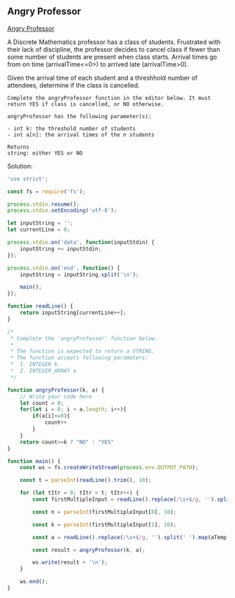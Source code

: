 ## Angry Professor
[ Angry Professor ](https://www.hackerrank.com/challenges/angry-professor/problem)

A Discrete Mathematics professor has a class of students. Frustrated with their lack of discipline, the professor decides to cancel class if fewer than some number of students are present when class starts. Arrival times go from on time (arrivalTime<=0>) to arrived late (arrivalTime>0).

Given the arrival time of each student and a threshhold number of attendees, determine if the class is cancelled.

```
Complete the angryProfessor function in the editor below. It must return YES if class is cancelled, or NO otherwise.

angryProfessor has the following parameter(s):

- int k: the threshold number of students
- int a[n]: the arrival times of the n students

Returns
string: either YES or NO
```

Solution:
```js
'use strict';

const fs = require('fs');

process.stdin.resume();
process.stdin.setEncoding('utf-8');

let inputString = '';
let currentLine = 0;

process.stdin.on('data', function(inputStdin) {
    inputString += inputStdin;
});

process.stdin.on('end', function() {
    inputString = inputString.split('\n');

    main();
});

function readLine() {
    return inputString[currentLine++];
}

/*
 * Complete the 'angryProfessor' function below.
 *
 * The function is expected to return a STRING.
 * The function accepts following parameters:
 *  1. INTEGER k
 *  2. INTEGER_ARRAY a
 */

function angryProfessor(k, a) {
    // Write your code here
    let count = 0;
    for(let i = 0; i < a.length; i++){
        if(a[i]<=0){
            count++
        }
    }
    return count>=k ? "NO" : "YES"
}

function main() {
    const ws = fs.createWriteStream(process.env.OUTPUT_PATH);

    const t = parseInt(readLine().trim(), 10);

    for (let tItr = 0; tItr < t; tItr++) {
        const firstMultipleInput = readLine().replace(/\s+$/g, '').split(' ');

        const n = parseInt(firstMultipleInput[0], 10);

        const k = parseInt(firstMultipleInput[1], 10);

        const a = readLine().replace(/\s+$/g, '').split(' ').map(aTemp => parseInt(aTemp, 10));

        const result = angryProfessor(k, a);

        ws.write(result + '\n');
    }

    ws.end();
}


```